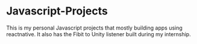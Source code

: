 # Javascript-Projects
This is my personal Javascript projects that mostly building apps using reactnative.
It also has the Fibit to Unity listener built during my internship.
